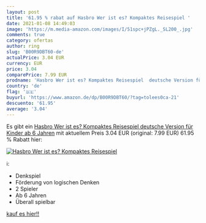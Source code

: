 ```yaml
---
layout: post
title: '61.95 % rabat auf Hasbro Wer ist es? Kompaktes Reisespiel '
date: 2021-01-08 14:49:03
image: 'https://m.media-amazon.com/images/I/51spc+jPZgL._SL200_.jpg'
comments: true
category: ofertas
author: ring
slug: 'B00R9DBT60-de'
actualPrice: 3.04 EUR
currency: EUR
price: 3.04
comparePrice: 7.99 EUR
prodname: 'Hasbro Wer ist es? Kompaktes Reisespiel  deutsche Version für Kinder ab 6 Jahren'
country: 'de'
flag: '🇩🇪'
buyurl: 'https://www.amazon.de/dp/B00R9DBT60/?tag=tolees0ca-21'
descuento: '61.95'
average: '3.04'
---
```


Es gibt ein [Hasbro Wer ist es? Kompaktes Reisespiel  deutsche Version für Kinder ab 6 Jahren](https://www.amazon.de/dp/B00R9DBT60/?tag=tolees0ca-21) mit aktuellem Preis 3.04 EUR (original: 7.99 EUR) 61.95 % Rabatt hier:

[![Hasbro Wer ist es? Kompaktes Reisespiel ](https://m.media-amazon.com/images/I/51spc+jPZgL._SL200_.jpg)](https://www.amazon.de/dp/B00R9DBT60/?tag=tolees0ca-21)

ℹ️:

- Denkspiel
- Förderung von logischen Denken
- 2 Spieler
- Ab 6 Jahren
- Überall spielbar

[kauf es hier!!](https://www.amazon.de/dp/B00R9DBT60/?tag=tolees0ca-21)
